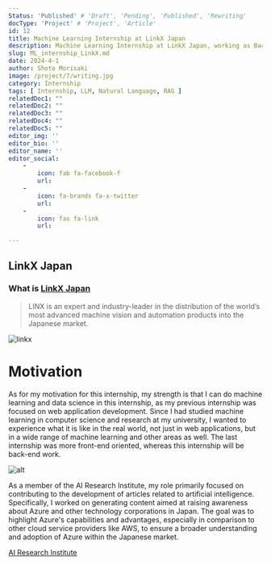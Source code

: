 ```yaml
---
Status: 'Published' # 'Draft', 'Pending', 'Published', 'Rewriting'
docType: 'Project' # 'Project', 'Article'
id: 12
title: Machine Learning Internship at LinkX Japan
description: Machine Learning Internship at LinkX Japan, working as Backend / Full Stack engineer. applying RAG system to improve LLM application.
slug: ML_internship_LinkX.md
date: 2024-4-1
author: Shoto Morisaki
image: /project/7/writing.jpg
category: Internship
tags: [ Internship, LLM, Natural Language, RAG ]
relatedDoc1: ""
relatedDoc2: ""
relatedDoc3: ""
relatedDoc4: ""
relatedDoc5: ""
editor_img: ''
editor_bio: ''
editor_name: ''
editor_social:
    -
        icon: fab fa-facebook-f
        url: 
    -
        icon: fa-brands fa-x-twitter
        url: 
    - 
        icon: fas fa-link
        url: 

---
```


## LinkX Japan 
### What is [LinkX Japan](https://corp.linx.jp/en) 
> LINX is an expert and industry-leader in the distribution of the world’s most advanced machine vision and automation products into the Japanese market.

![linkx](/project/7/linkx.png)

# Motivation
As for my motivation for this internship, my strength is that I can do machine learning and data science in this internship, as my previous internship was focused on web application development. Since I had studied machine learning in computer science and research at my university, I wanted to experience what it is like in the real world, not just in web applications, but in a wide range of machine learning and other areas as well. The last internship was more front-end oriented, whereas this internship will be back-end work.

![alt](/project/7/writing.jpg)

As a member of the AI Research Institute, my role primarily focused on contributing to the development of articles related to artificial intelligence. Specifically, I worked on generating content aimed at raising awareness about Azure and other technology corporations in Japan. The goal was to highlight Azure's capabilities and advantages, especially in comparison to other cloud service providers like AWS, to ensure a broader understanding and adoption of Azure within the Japanese market.

[AI Research Institute](https://www.ai-souken.com/)